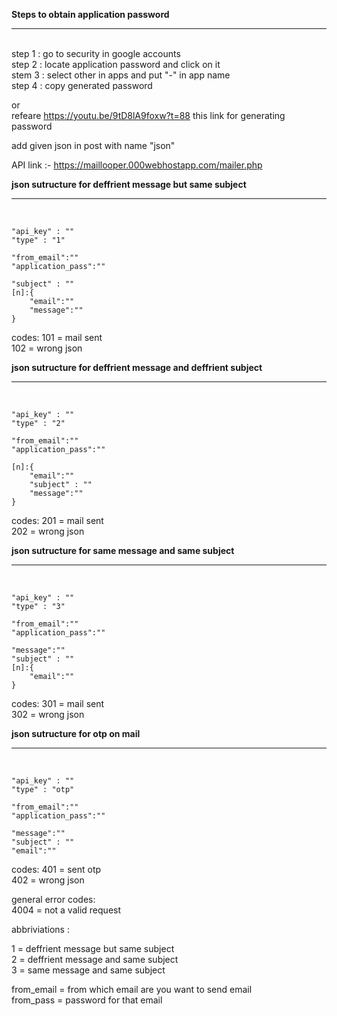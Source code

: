 <b>Steps to obtain application password</b><hr><br>
step 1 : go to security in google accounts <br>
step 2 : locate application password and click on it<br>
stem 3 : select other in apps and put "-" in app name<br>
step 4 : copy generated password<br>

or<br>
refeare https://youtu.be/9tD8lA9foxw?t=88 this link for generating password

add given json in post with name "json"<br>

API link :- https://maillooper.000webhostapp.com/mailer.php

<b>json sutructure for deffrient message but same subject</b><hr> <br>

    "api_key" : ""
    "type" : "1"

    "from_email":""
    "application_pass":""

    "subject" : ""
    [n]:{
        "email":""
        "message":""
    }

codes: 
    101 = mail sent<br>
    102 = wrong json<br>



<b>json sutructure for deffrient message and deffrient subject</b><hr> <br>

    "api_key" : ""
    "type" : "2"

    "from_email":""
    "application_pass":""

    [n]:{
        "email":""
        "subject" : ""
        "message":""
    }

codes: 
    201 = mail sent<br>
    202 = wrong json<br>


<b>json sutructure for same message and same subject</b><hr> <br> 

    "api_key" : ""
    "type" : "3"

    "from_email":""
    "application_pass":""

    "message":""
    "subject" : ""
    [n]:{
        "email":""
    }

codes: 
    301 = mail sent<br>
    302 = wrong json<br>

<b>json sutructure for otp on mail</b> <hr> <br>


    "api_key" : ""
    "type" : "otp"

    "from_email":""
    "application_pass":""

    "message":""
    "subject" : ""
    "email":""

codes: 
    401 = sent otp<br>
    402 = wrong json<br>


general error codes:<br>
    4004 = not a valid request<br>


abbriviations :<br>

1 = deffrient message but same subject<br>
2 = deffrient message and same subject<br>
3 = same message and same subject<br>

from_email = from which email are you want to send email  <br>
from_pass = password for that email<br>